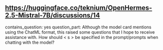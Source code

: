 ## https://huggingface.co/teknium/OpenHermes-2.5-Mistral-7B/discussions/14

contains_question: yes
question_part: Although the model card mentions using the ChatML format, this raised some questions that I hope to receive assistance with. 
How should < s >  be specified in the prompt/prompts when chatting with the model?